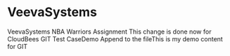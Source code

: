 # VeevaSystems
VeevaSystems NBA Warriors Assignment
This change is done now for CloudBees GIT Test CaseDemo Append to the fileThis is my demo content for GIT
